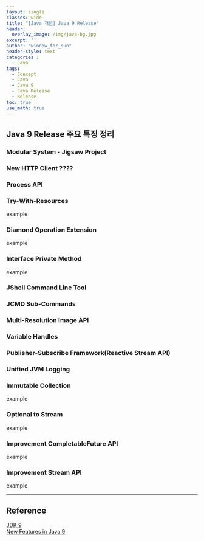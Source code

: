 ```yaml
--- 
layout: single
classes: wide
title: "[Java 개념] Java 9 Release"
header:
  overlay_image: /img/java-bg.jpg 
excerpt: ''
author: "window_for_sun"
header-style: text
categories :
  - Java
tags:
  - Concept
  - Java
  - Java 9
  - Java Release
  - Release
toc: true 
use_math: true
---  
```


## Java 9 Release 주요 특징 정리

### Modular System - Jigsaw Project

### New HTTP Client ????

### Process API

### Try-With-Resources
example

### Diamond Operation Extension
example

### Interface Private Method
example

### JShell Command Line Tool

### JCMD Sub-Commands

### Multi-Resolution Image API

### Variable Handles

### Publisher-Subscribe Framework(Reactive Stream API)

### Unified JVM Logging

### Immutable Collection
example

### Optional to Stream
example

### Improvement CompletableFuture API
example

### Improvement Stream API
example 







---
## Reference
[JDK 9](https://openjdk.org/projects/jdk9/)  
[New Features in Java 9](https://www.baeldung.com/new-java-9)  



